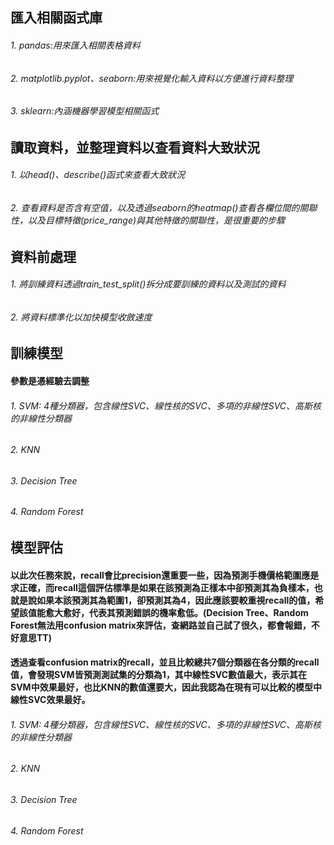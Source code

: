 ## 匯入相關函式庫 
###### 1. pandas:用來匯入相關表格資料
###### 2. matplotlib.pyplot、seaborn:用來視覺化輸入資料以方便進行資料整理
###### 3. sklearn:內涵機器學習模型相關函式
## 讀取資料，並整理資料以查看資料大致狀況
###### 1. 以head()、describe()函式來查看大致狀況
###### 2. 查看資料是否含有空值，以及透過seaborn的heatmap()查看各欄位間的關聯性，以及目標特徵(price_range)與其他特徵的關聯性，是很重要的步驟
## 資料前處理
###### 1. 將訓練資料透過train_test_split()拆分成要訓練的資料以及測試的資料
###### 2. 將資料標準化以加快模型收斂速度
## 訓練模型
#### 參數是憑經驗去調整
###### 1. SVM: 4種分類器，包含線性SVC、線性核的SVC、多項的非線性SVC、高斯核的非線性分類器
###### 2. KNN
###### 3. Decision Tree
###### 4. Random Forest
## 模型評估
#### 以此次任務來說，recall會比precision還重要一些，因為預測手機價格範圍應是求正確，而recall這個評估標準是如果在該預測為正樣本中卻預測其為負樣本，也就是說如果本該預測其為範圍1，卻預測其為4，因此應該要較重視recall的值，希望該值能愈大愈好，代表其預測錯誤的機率愈低。(Decision Tree、Random Forest無法用confusion matrix來評估，查網路並自己試了很久，都會報錯，不好意思TT)
#### 透過查看confusion matrix的recall，並且比較總共7個分類器在各分類的recall值，會發現SVM皆預測測試集的分類為1，其中線性SVC數值最大，表示其在SVM中效果最好，也比KNN的數值還要大，因此我認為在現有可以比較的模型中線性SVC效果最好。
###### 1. SVM: 4種分類器，包含線性SVC、線性核的SVC、多項的非線性SVC、高斯核的非線性分類器
###### 2. KNN
###### 3. Decision Tree
###### 4. Random Forest
